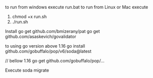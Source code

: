 to run from windows execute run.bat
to run from Linux or Mac execute
1. chmod +x run.sh
2. ./run.sh

Install
go get github.com/bmizerany/pat
go get github.com/asaskevich/govalidator

 

to using go version above 1.16
go install github.com/gobuffalo/pop/v6/soda@latest

// bellow 1.16
go get github.com/gobuffalo/pop/...

Execute 
soda migrate
